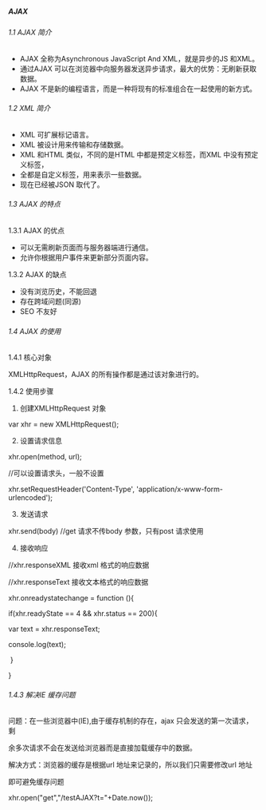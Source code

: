 ##### AJAX

###### 1.1 AJAX 简介

- AJAX 全称为Asynchronous JavaScript And XML，就是异步的JS 和XML。
- 通过AJAX 可以在浏览器中向服务器发送异步请求，最大的优势：无刷新获取数据。
- AJAX 不是新的编程语言，而是一种将现有的标准组合在一起使用的新方式。

###### 1.2 XML 简介

- XML 可扩展标记语言。
- XML 被设计用来传输和存储数据。
- XML 和HTML 类似，不同的是HTML 中都是预定义标签，而XML 中没有预定义标签，
- 全都是自定义标签，用来表示一些数据。
- 现在已经被JSON 取代了。

###### 1.3 AJAX 的特点

1.3.1 AJAX 的优点

- 可以无需刷新页面而与服务器端进行通信。
- 允许你根据用户事件来更新部分页面内容。

1.3.2 AJAX 的缺点

- 没有浏览历史，不能回退
- 存在跨域问题(同源)
- SEO 不友好

###### 1.4 AJAX 的使用

1.4.1 核心对象

XMLHttpRequest，AJAX 的所有操作都是通过该对象进行的。

1.4.2 使用步骤

1) 创建XMLHttpRequest 对象

var xhr = new XMLHttpRequest();

2) 设置请求信息

xhr.open(method, url);

//可以设置请求头，一般不设置

xhr.setRequestHeader('Content-Type', 'application/x-www-form-urlencoded');

3) 发送请求

xhr.send(body) //get 请求不传body 参数，只有post 请求使用

4) 接收响应

//xhr.responseXML 接收xml 格式的响应数据

//xhr.responseText 接收文本格式的响应数据

xhr.onreadystatechange = function (){

if(xhr.readyState == 4 && xhr.status == 200){

var text = xhr.responseText;

console.log(text);

​	}

}

###### 1.4.3 解决IE 缓存问题

问题：在一些浏览器中(IE),由于缓存机制的存在，ajax 只会发送的第一次请求，剩

余多次请求不会在发送给浏览器而是直接加载缓存中的数据。

解决方式：浏览器的缓存是根据url 地址来记录的，所以我们只需要修改url 地址

即可避免缓存问题

xhr.open("get","/testAJAX?t="+Date.now());